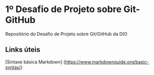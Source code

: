 # 1º Desafio de Projeto sobre Git-GitHub
Repositório do Desafio de Projeto sobre Git/GitHub da DIO


## Links úteis
[Sintaxe básica Markdown] (https://www.markdownguide.org/basic-syntax/)
